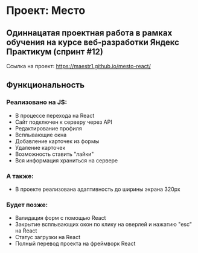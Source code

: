# Проект: Место

## Одиннацатая проектная работа в рамках обучения на курсе веб-разработки Яндекс Практикум (спринт #12)

Ссылка на проект:
<https://maestr1.github.io/mesto-react/>

## Функциональность

### Реализовано на JS:

* В процессе перехода на React
* Сайт подключен к серверу через API
* Редактирование профиля
* Всплывающие окна
* Добавление карточек из формы
* Удаление карточек
* Возможность ставить "лайки" 
* Вся информация храниться на сервере

### А также:

* В проекте реализована адаптивность до ширины экрана 320px

### Будет позже:
* Валидация форм с помощью React
* Закрытие всплывающих окон по клику на оверлей и нажатию "esc" на React
* Статус загрузки на React
* Полный перевод проекта на фреймворк React

